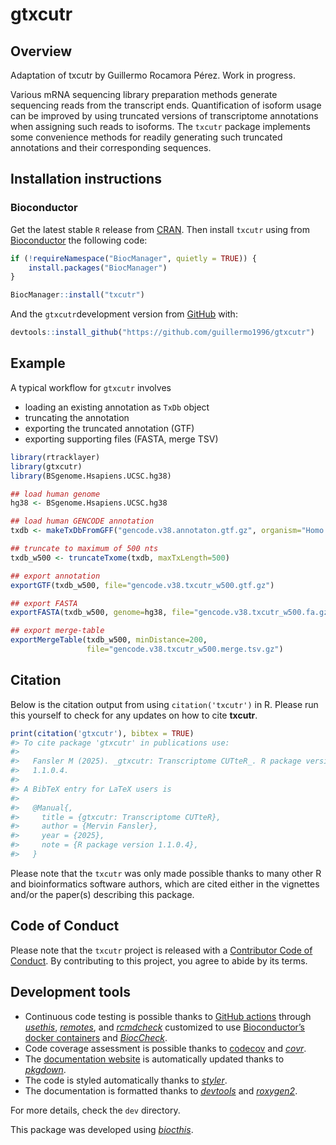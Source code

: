 
<!-- README.md is generated from README.Rmd. Please edit that file -->

# gtxcutr

<!-- <!-- badges: start -->

<!-- [![R build status](https://github.com/mfansler/txcutr/workflows/R-CMD-check-bioc/badge.svg)](https://github.com/mfansler/txcutr/actions) -->

<!-- [![codecov](https://codecov.io/gh/mfansler/txcutr/branch/bioc-check/graph/badge.svg?token=CGGZP68G67)](https://codecov.io/gh/mfansler/txcutr) -->

<!-- [![Anaconda-Server Badge](https://anaconda.org/merv/r-txcutr/badges/installer/conda.svg)](https://conda.anaconda.org/merv/r-txcutr) -->

<!-- [![Anaconda-Server Badge](https://anaconda.org/merv/r-txcutr/badges/version.svg)](https://anaconda.org/merv/r-txcutr) -->

<!-- <!-- badges: end -->

## Overview

Adaptation of txcutr by Guillermo Rocamora Pérez. Work in progress.

Various mRNA sequencing library preparation methods generate sequencing
reads from the transcript ends. Quantification of isoform usage can be
improved by using truncated versions of transcriptome annotations when
assigning such reads to isoforms. The `txcutr` package implements some
convenience methods for readily generating such truncated annotations
and their corresponding sequences.

## Installation instructions

### Bioconductor

Get the latest stable `R` release from
[CRAN](http://cran.r-project.org/). Then install `txcutr` using from
[Bioconductor](http://bioconductor.org/) the following code:

``` r
if (!requireNamespace("BiocManager", quietly = TRUE)) {
    install.packages("BiocManager")
}

BiocManager::install("txcutr")
```

And the `gtxcutr`development version from
[GitHub](https://github.com/guillermo1996/gtxcutr) with:

``` r
devtools::install_github("https://github.com/guillermo1996/gtxcutr")
```

<!-- ### Conda/Mamba -->

<!-- Users managing R environments with Conda/Mamba can install the package with: -->

<!-- **Conda** -->

<!-- ```bash -->

<!-- conda install -c conda-forge -c bioconda merv::r-txcutr -->

<!-- ``` -->

<!-- **Mamba** -->

<!-- ```bash -->

<!-- mamba install -c conda-forge -c bioconda merv::r-txcutr -->

<!-- ``` -->

<!-- We strongly encourage users to create dedicated R environments. **Do not  -->

<!-- install this in your *base* environment!** -->

## Example

A typical workflow for `gtxcutr` involves

- loading an existing annotation as `TxDb` object
- truncating the annotation
- exporting the truncated annotation (GTF)
- exporting supporting files (FASTA, merge TSV)

``` r
library(rtracklayer)
library(gtxcutr)
library(BSgenome.Hsapiens.UCSC.hg38)

## load human genome
hg38 <- BSgenome.Hsapiens.UCSC.hg38

## load human GENCODE annotation
txdb <- makeTxDbFromGFF("gencode.v38.annotaton.gtf.gz", organism="Homo sapiens")

## truncate to maximum of 500 nts
txdb_w500 <- truncateTxome(txdb, maxTxLength=500)

## export annotation
exportGTF(txdb_w500, file="gencode.v38.txcutr_w500.gtf.gz")

## export FASTA
exportFASTA(txdb_w500, genome=hg38, file="gencode.v38.txcutr_w500.fa.gz")

## export merge-table
exportMergeTable(txdb_w500, minDistance=200,
                 file="gencode.v38.txcutr_w500.merge.tsv.gz")
```

## Citation

Below is the citation output from using `citation('txcutr')` in R.
Please run this yourself to check for any updates on how to cite
**txcutr**.

``` r
print(citation('gtxcutr'), bibtex = TRUE)
#> To cite package 'gtxcutr' in publications use:
#> 
#>   Fansler M (2025). _gtxcutr: Transcriptome CUTteR_. R package version
#>   1.1.0.4.
#> 
#> A BibTeX entry for LaTeX users is
#> 
#>   @Manual{,
#>     title = {gtxcutr: Transcriptome CUTteR},
#>     author = {Mervin Fansler},
#>     year = {2025},
#>     note = {R package version 1.1.0.4},
#>   }
```

Please note that the `txcutr` was only made possible thanks to many
other R and bioinformatics software authors, which are cited either in
the vignettes and/or the paper(s) describing this package.

## Code of Conduct

Please note that the `txcutr` project is released with a [Contributor
Code of Conduct](http://bioconductor.org/about/code-of-conduct/). By
contributing to this project, you agree to abide by its terms.

## Development tools

- Continuous code testing is possible thanks to [GitHub
  actions](https://www.tidyverse.org/blog/2020/04/usethis-1-6-0/)
  through *[usethis](https://CRAN.R-project.org/package=usethis)*,
  *[remotes](https://CRAN.R-project.org/package=remotes)*, and
  *[rcmdcheck](https://CRAN.R-project.org/package=rcmdcheck)* customized
  to use [Bioconductor’s docker
  containers](https://www.bioconductor.org/help/docker/) and
  *[BiocCheck](https://bioconductor.org/packages/3.22/BiocCheck)*.
- Code coverage assessment is possible thanks to
  [codecov](https://codecov.io/gh) and
  *[covr](https://CRAN.R-project.org/package=covr)*.
- The [documentation website](http://mfansler.github.io/txcutr) is
  automatically updated thanks to
  *[pkgdown](https://CRAN.R-project.org/package=pkgdown)*.
- The code is styled automatically thanks to
  *[styler](https://CRAN.R-project.org/package=styler)*.
- The documentation is formatted thanks to
  *[devtools](https://CRAN.R-project.org/package=devtools)* and
  *[roxygen2](https://CRAN.R-project.org/package=roxygen2)*.

For more details, check the `dev` directory.

This package was developed using
*[biocthis](https://bioconductor.org/packages/3.22/biocthis)*.
